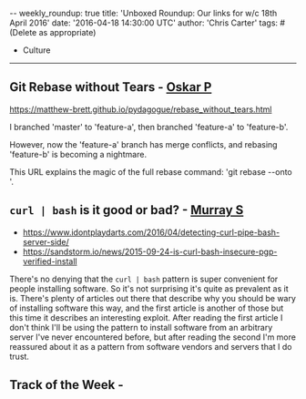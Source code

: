 --
weekly_roundup: true
title: 'Unboxed Roundup: Our links for w/c 18th April 2016'
date: '2016-04-18 14:30:00 UTC'
author: 'Chris Carter'
tags: # (Delete as appropriate)
- Culture

---

## Git Rebase without Tears - [Oskar P](/people#oskar-pearson)

https://matthew-brett.github.io/pydagogue/rebase_without_tears.html

I branched 'master' to 'feature-a', then branched 'feature-a' to 'feature-b'.

However, now the 'feature-a' branch has merge conflicts, and rebasing 'feature-b' is becoming a nightmare.

This URL explains the magic of the full rebase command: 'git rebase --onto <graft-point> <exclude-from> <include-from>'.

## `curl | bash` is it good or bad? - [Murray S](/people#murray-steele)

* https://www.idontplaydarts.com/2016/04/detecting-curl-pipe-bash-server-side/
* https://sandstorm.io/news/2015-09-24-is-curl-bash-insecure-pgp-verified-install

There's no denying that the `curl | bash` pattern is super convenient for people installing software.  So it's not surprising it's quite as prevalent as it is.  There's plenty of articles out there that describe why you should be wary of installing software this way, and the first article is another of those but this time it describes an interesting exploit.  After reading the first article I don't think I'll be using the pattern to install software from an arbitrary server I've never encountered before, but after reading the second I'm more reassured about it as a pattern from software vendors and servers that I do trust.

## Track of the Week - [](/people#)

